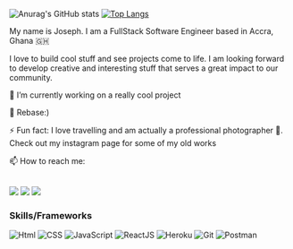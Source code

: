 ![Anurag's GitHub stats](https://github-readme-stats.vercel.app/api?username=niiwade&show_icons=true&theme=radical)
[![Top Langs](https://github-readme-stats.vercel.app/api/top-langs/?username=niiwade&layout=compact)](https://github.com/anuraghazra/github-readme-stats)

My name is Joseph. I am a FullStack Software Engineer based in Accra, Ghana :ghana:

 I love  to build cool stuff and see projects come to life. I am looking forward to develop creative and interesting stuff that serves a great impact to our community.

🔭 I’m currently working on a really cool project 

 🌱 Rebase:)
 
 ⚡ Fun fact: I love travelling and am actually a professional photographer :camera_flash:. Check out my instagram page for some of my old works
 
 
 📫 How to reach me:
 
 </br>
<span>
    <a href="mailto:niilantewade77@gmail.com" target="blank"><img src="https://img.shields.io/badge/Gmail-D14836?style=for-the-badge&logo=gmail&logoColor=white"></a>
    <a href="https://www.linkedin.com/in/niilante/" target="blank"><img src="https://img.shields.io/badge/LinkedIn-0077B5?style=for-the-badge&logo=linkedin&logoColor=white"/></a>
    <a href="https://github.com/niiwade" target="blank"><img src="https://img.shields.io/badge/GitHub-100000?style=for-the-badge&logo=github&logoColor=violet"/>
    </a>
    
</span>

<span>
  
  
  ### Skills/Frameworks
![Html](https://img.shields.io/badge/HTML5-E34F26?style=for-the-badge&logo=html5&logoColor=white)
![CSS](https://img.shields.io/badge/CSS-239120?&style=for-the-badge&logo=css3&logoColor=white)
![JavaScript](https://img.shields.io/badge/JavaScript-323330?style=for-the-badge&logo=javascript&logoColor=F7DF1E)
![ReactJS](https://img.shields.io/badge/React-20232A?style=for-the-badge&logo=react&logoColor=61DAFB)
![Heroku](https://img.shields.io/badge/Heroku-430098?style=for-the-badge&logo=heroku&logoColor=white)
![Git](https://img.shields.io/badge/Git-F05032?style=for-the-badge&logo=git&logoColor=white)
![Postman](https://img.shields.io/badge/Postman-FF6C37?style=for-the-badge&logo=Postman&logoColor=white)

<!--
**niiwade/niiwade** is a ✨ _special_ ✨ repository because its `README.md` (this file) appears on your GitHub profile.

Hi there 
Here are some ideas to get you started:

- 
- 🌱 I’m currently learning ...
- 👯 I’m looking to collaborate on ...
- 🤔 I’m looking for help with ...
- 💬 Ask me about ...
- 📫 How to reach me: ...
- 😄 Pronouns: ...
- ⚡ Fun fact: ...
- 
## Projects

### SplashGlam | Dec 2020 | [Repo](https://github.com/tolentinoel/splashglam_frontend) | [App hosted here](https://splashglam.herokuapp.com/)

An app that lets users browse through all skincare products. The products are filtered based on skin
concerns. A user can also create a list and add bookmarked products to that list. Utilized ParseHub to scrape data from Soko Glam as product data on the app. Runs on PostgreSQL database, built with JWT for user authentication, Active Model serializer, and Ruby on rails backend with React, React-router, CSS, and Bootstrap for frontend.


### Flip! | Nov 2020 | [Repo](https://github.com/tolentinoel/flip) | [App hosted here](https://tolentinoel.github.io/flip/)

A memory game application that contains 3 difficulty levels and 3 themes for the user to choose from. Utilized Rick and Morty API, IconFinder API, and Font Awesome icons for card icons on the themed boards. Running on SQLite3 database, Ruby on rails backend with JavaScript, HTML, CSS, and Bootstrap for frontend.
-->
